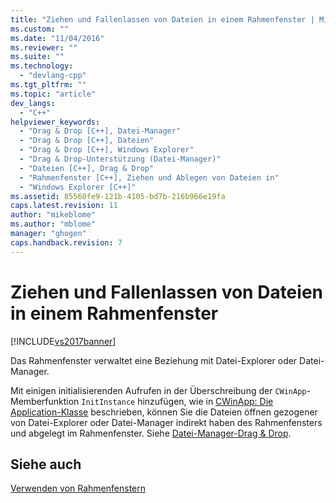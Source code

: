 ```yaml
---
title: "Ziehen und Fallenlassen von Dateien in einem Rahmenfenster | Microsoft Docs"
ms.custom: ""
ms.date: "11/04/2016"
ms.reviewer: ""
ms.suite: ""
ms.technology: 
  - "devlang-cpp"
ms.tgt_pltfrm: ""
ms.topic: "article"
dev_langs: 
  - "C++"
helpviewer_keywords: 
  - "Drag & Drop [C++], Datei-Manager"
  - "Drag & Drop [C++], Dateien"
  - "Drag & Drop [C++], Windows Explorer"
  - "Drag & Drop-Unterstützung (Datei-Manager)"
  - "Dateien [C++], Drag & Drop"
  - "Rahmenfenster [C++], Ziehen und Ablegen von Dateien in"
  - "Windows Explorer [C++]"
ms.assetid: 85560fe9-121b-4105-bd7b-216b966e19fa
caps.latest.revision: 11
author: "mikeblome"
ms.author: "mblome"
manager: "ghogen"
caps.handback.revision: 7
---
```

# Ziehen und Fallenlassen von Dateien in einem Rahmenfenster
[!INCLUDE[vs2017banner](../assembler/inline/includes/vs2017banner.md)]

Das Rahmenfenster verwaltet eine Beziehung mit Datei\-Explorer oder Datei\-Manager.  
  
 Mit einigen initialisierenden Aufrufen in der Überschreibung der `CWinApp`\-Memberfunktion `InitInstance` hinzufügen, wie in [CWinApp: Die Application\-Klasse](../mfc/cwinapp-the-application-class.md) beschrieben, können Sie die Dateien öffnen gezogener von Datei\-Explorer oder Datei\-Manager indirekt haben des Rahmenfensters und abgelegt im Rahmenfenster.  Siehe [Datei\-Manager\-Drag & Drop](../mfc/special-cwinapp-services.md).  
  
## Siehe auch  
 [Verwenden von Rahmenfenstern](../mfc/using-frame-windows.md)